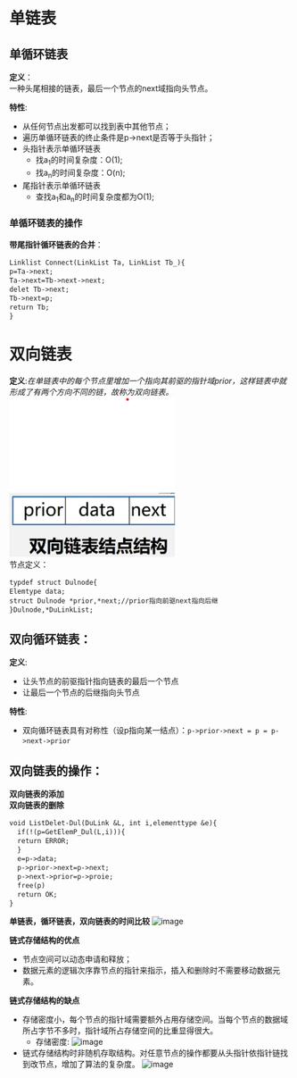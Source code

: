 # 单链表
## 单循环链表
 **定义**：  
 一种头尾相接的链表，最后一个节点的next域指向头节点。  
 
  **特性**:
  + 从任何节点出发都可以找到表中其他节点；
  + 遍历单循环链表的终止条件是p->next是否等于头指针；
  + 头指针表示单循环链表
      + 找a<sub>1</sub>的时间复杂度：O(1);
      + 找a<sub>n</sub>的时间复杂度：O(n);
  + 尾指针表示单循环链表
      + 查找a<sub>1</sub>和a<sub>n</sub>的时间复杂度都为O(1);
### 单循环链表的操作
  **带尾指针循环链表的合并**：
  ```
Linklist Connect(LinkList Ta, LinkList Tb_){
p=Ta->next;
Ta->next=Tb->next->next;
delet Tb->next;
Tb->next=p;
return Tb;
}
```
# 双向链表

**定义**:*在单链表中的每个节点里增加一个指向其前驱的指针域prior，这样链表中就形成了有两个方向不同的链，故称为双向链表。*   
![节点结构图像](https://github.com/yangjiuqian/-/blob/main/github%E5%9B%BE%E7%89%87/%E6%89%B9%E6%B3%A8%202023-10-27%20144219.png)  
节点定义：
  ```
typdef struct Dulnode{
Elemtype data;
struct Dulnode *prior,*next;//prior指向前驱next指向后继
}Dulnode,*DuLinkList;
```
## 双向循环链表：
**定义**:
  + 让头节点的前驱指针指向链表的最后一个节点
  + 让最后一个节点的后继指向头节点

**特性**:
  + 双向循环链表具有对称性（设p指向某一结点）：`p->prior->next = p = p->next->prior`
## 双向链表的操作：
**双向链表的添加**  
**双向链表的删除**
```
void ListDelet-Dul(DuLink &L, int i,elementtype &e){
  if(!(p=GetElemP_Dul(L,i))){
  return ERROR;
  }
  e=p->data;
  p->prior->next=p->next;
  p->next->prior=p->proie;
  free(p)
  return OK;
}
```
**单链表，循环链表，双向链表的时间比较**
![image](https://github.com/yangjiuqian/DataStructure/assets/112688628/fcf1cdbd-1254-4298-8e74-87827999cd4b)

**链式存储结构的优点**
  + 节点空间可以动态申请和释放；
  + 数据元素的逻辑次序靠节点的指针来指示，插入和删除时不需要移动数据元素。

**链式存储结构的缺点**
  + 存储密度小，每个节点的指针域需要额外占用存储空间。当每个节点的数据域所占字节不多时，指针域所占存储空间的比重显得很大。
    + 存储密度:
      ![image](https://github.com/yangjiuqian/DataStructure/assets/112688628/2abfa9e1-52a6-4679-8ee1-32a017711159)
  + 链式存储结构时非随机存取结构。对任意节点的操作都要从头指针依指针链找到改节点，增加了算法的复杂度。
![image](https://github.com/yangjiuqian/DataStructure/assets/112688628/c2869fd5-ad71-42a2-bc61-66772dc5e280)

